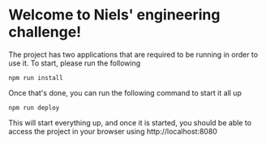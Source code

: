 # Welcome to Niels' engineering challenge!

The project has two applications that are required to be running in order to use it. To start, please run the following

```shell
npm run install
```

Once that's done, you can run the following command to start it all up
```shell
npm run deploy
```

This will start everything up, and once it is started, you should be able to access the project in your browser using http://localhost:8080
